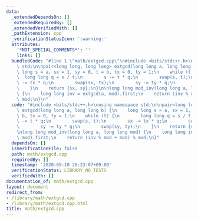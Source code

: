 ```yaml
---
data:
  _extendedDependsOn: []
  _extendedRequiredBy: []
  _extendedVerifiedWith: []
  _pathExtension: cpp
  _verificationStatusIcon: ':warning:'
  attributes:
    '*NOT_SPECIAL_COMMENTS*': ''
    links: []
  bundledCode: "#line 1 \"math/extgcd.cpp\"\n#include <bits/stdc++.h>\nusing namespace\
    \ std;\n\npair<long long, long long> extgcd(long long a, long long b) {\n    long\
    \ long s = a, sx = 1, sy = 0, t = b, tx = 0, ty = 1;\n    while (t) {\n      \
    \  long long q = s / t;\n        s -= t * q;\n        swap(s, t);\n        sx\
    \ -= tx * q;\n        swap(sx, tx);\n        sy -= ty * q;\n        swap(sy, ty);\n\
    \    }\n    return {sx, sy};\n}\n\nlong long mod_inv(long long a, long long mod)\
    \ {\n    long long inv = extgcd(a, mod).first;\n    return (inv % mod + mod) %\
    \ mod;\n}\n"
  code: "#include <bits/stdc++.h>\nusing namespace std;\n\npair<long long, long long>\
    \ extgcd(long long a, long long b) {\n    long long s = a, sx = 1, sy = 0, t =\
    \ b, tx = 0, ty = 1;\n    while (t) {\n        long long q = s / t;\n        s\
    \ -= t * q;\n        swap(s, t);\n        sx -= tx * q;\n        swap(sx, tx);\n\
    \        sy -= ty * q;\n        swap(sy, ty);\n    }\n    return {sx, sy};\n}\n\
    \nlong long mod_inv(long long a, long long mod) {\n    long long inv = extgcd(a,\
    \ mod).first;\n    return (inv % mod + mod) % mod;\n}"
  dependsOn: []
  isVerificationFile: false
  path: math/extgcd.cpp
  requiredBy: []
  timestamp: '2020-09-10 20:23:07+09:00'
  verificationStatus: LIBRARY_NO_TESTS
  verifiedWith: []
documentation_of: math/extgcd.cpp
layout: document
redirect_from:
- /library/math/extgcd.cpp
- /library/math/extgcd.cpp.html
title: math/extgcd.cpp
---
```

